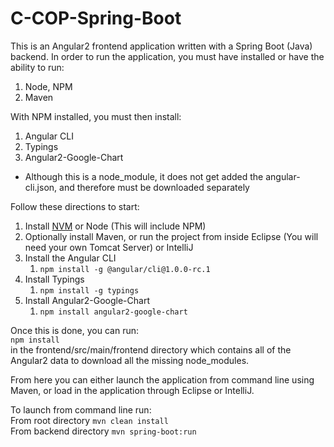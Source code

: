 # C-COP-Spring-Boot

This is an Angular2 frontend application written with a Spring Boot (Java) backend. In order to run the application, you must have installed or have the ability to run:

1. Node, NPM
2. Maven

With NPM installed, you must then install:

1. Angular CLI
2. Typings
3. Angular2-Google-Chart
  * Although this is a node_module, it does not get added the angular-cli.json, and therefore must be downloaded separately

Follow these directions to start:

1. Install [NVM](https://github.com/creationix/nvm#install-script) or Node (This will include NPM)
2. Optionally install Maven, or run the project from inside Eclipse (You will need your own Tomcat Server) or IntelliJ
3. Install the Angular CLI
   1. `npm install -g @angular/cli@1.0.0-rc.1`
4. Install Typings
   1. `npm install -g typings`
5. Install Angular2-Google-Chart
   1. `npm install angular2-google-chart`

Once this is done, you can run:  
`npm install`  
in the frontend/src/main/frontend directory which contains all of the Angular2 data to download all the missing node_modules.

From here you can either launch the application from command line using Maven, or load in the application through Eclipse or IntelliJ.

To launch from command line run:  
From root directory `mvn clean install`  
From backend directory `mvn spring-boot:run`

